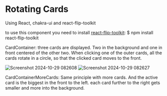 # Rotating Cards
Using React, chakra-ui and react-flip-toolkit

to use this component you need to install [react-flip-toolkit](https://github.com/aholachek/react-flip-toolkit?tab=readme-ov-file#library-details):
$ npm install react-flip-toolkit

CardContainer: 
three cards are displayed. Two in the background and one in front centered of the other two.
When clicking one of the outer cards, all the cards rotate in a circle, so that the clicked card moves to the front.

![Screenshot 2024-10-29 082608](https://github.com/user-attachments/assets/e9242a07-f47a-438b-af32-ea3bbd5bd2f9)
![Screenshot 2024-10-29 082627](https://github.com/user-attachments/assets/eac037fc-55fe-4d63-a519-60ac0f77a519)


CardContainerMoreCards:
Same principle with more cards. And the active card is the biggest in the front to the left. each card further to the right gets smaller and more into the background.